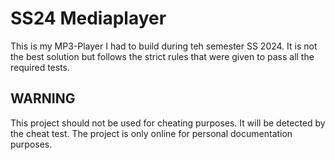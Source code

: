 # SS24 Mediaplayer

This is my MP3-Player I had to build during teh semester SS 2024. It is not the best solution but follows the strict rules that were given to pass all the required tests.

## WARNING

This project should not be used for cheating purposes. It will be detected by the 
cheat test. The project is only online for personal documentation purposes.
